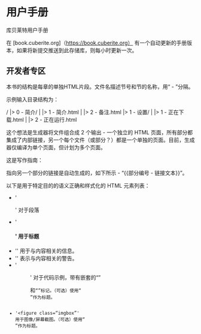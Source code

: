 用户手册
============

库贝莱特用户手册

在 [book.cuberite.org]（https://book.cuberite.org） 有一个自动更新的手册版本，如果将新提交推送到此存储库，则每小时更新一次。

开发者专区
----------------

本书的结构是每章的单独HTML片段。文件名描述节号和节的名称，用“ - ”分隔。

示例输入目录结构为：

/
    |> 0 - 简介/
    |  |> 1 - 简介.html
    |  |> 2 - 备注.html
    |> 1 - 设置/
    |  |> 1 - 正在下载.html
    |  |> 2 - 正在运行.html

这个想法是生成器将文件组合成 2 个输出 - 一个独立的 HTML 页面，所有部分都集成了内部链接，另一个每个文件（或部分？）都是一个单独的页面。目前，生成器仅编译为单个页面，但计划为多个页面。

这是写作指南：

指向另一个部分的链接是自动生成的，如下所示 - “{{部分编号 - 链接文本}}”。

以下是用于特定目的的语义正确和样式化的 HTML 元素列表：

* '<p>' 对于段落
 * '<h4>' 用于标题
 * '<side class=“infobox”>' 用于与内容相关的信息。
 * '<side class=“warnbox”>' 表示与内容相关的警告。
 * '<figure class=“codebox”>' 对于代码示例，带有嵌套的“”<pre>和<code>“”标记。（可选）使用“<figcaption>”作为标题。
 * '<figure class=“imgbox”' 用于图像/屏幕截图。（可选）使用“<figcaption>”作为标题。
